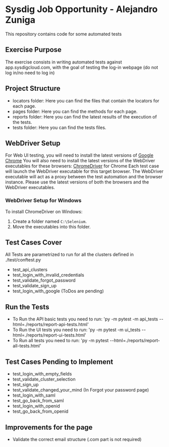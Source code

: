 # Sysdig Job Opportunity - Alejandro Zuniga

This repository contains code for some automated tests 

## Exercise Purpose

The exercise consists in writing automated tests against app.sysdigcloud.com, with the goal of testing the log-in webpage (do not log in/no need to log in)

## Project Structure
* locators folder: Here you can find the files that contain the locators for each page.
* pages folder: Here you can find the methods for each page.
* reports folder: Here you can find the latest results of the execution of the tests.
* tests folder: Here you can find the tests files.

## WebDriver Setup
For Web UI testing, you will need to install the latest versions of [Google Chrome](https://www.google.com/chrome/)
You will also need to install the latest versions of the WebDriver executables for these browsers: [ChromeDriver](https://sites.google.com/a/chromium.org/chromedriver/) for Chrome
Each test case will launch the WebDriver executable for this target browser.
The WebDriver executable will act as a proxy between the test automation and the browser instance.
Please use the latest versions of both the browsers and the WebDriver executables.

### WebDriver Setup for Windows
To install ChromeDriver on Windows:
1. Create a folder named `C:\Selenium`.
2. Move the executables into this folder.

## Test Cases Cover
All Tests are parametrized to run for all the clusters defined in ./test/conftest.py
* test_api_clusters
* test_login_with_invalid_credentials
* test_validate_forgot_password
* test_validate_sign_up
* test_login_with_google (ToDos are pending)

## Run the Tests
* To Run the API basic tests you need to run: 'py -m pytest -m api_tests --html=./reports/report-api-tests.html'
* To Run the UI tests you need to run: 'py -m pytest -m ui_tests --html=./reports/report-ui-tests.html'
* To Run all tests you need to run: 'py -m pytest --html=./reports/report-all-tests.html'

## Test Cases Pending to Implement
* test_login_with_empty_fields
* test_validate_cluster_selection
* test_sign_up
* test_validate_changed_your_mind (In Forgot your password page)
* test_login_with_saml
* test_go_back_from_saml
* test_login_with_openid
* test_go_back_from_openid

## Improvements for the page
* Validate the correct email structure (.com part is not required)
